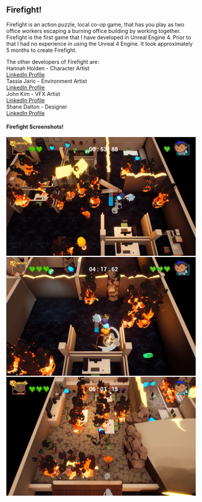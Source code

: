 <div class="Firefight">
<h2>Firefight!</h2>
<p>Firefight is an action puzzle, local co-op game, that has you play as two office workers escaping a burning office building by working together.<br>
Firefight is the first game that I have developed in Unreal Engine 4. Prior to that I had no experience in using the Unreal 4 Engine. It took approximately 5 months to create Firefight.<br></p>
<p>The other developers of Firefight are: <br>
Hannah Holden - Character Artist <br>
<a href = "https://www.linkedin.com/in/hannahholden015/">LinkedIn Profile</a> <br>
Tassia Jaric - Environment Artist <br>
<a href = "https://www.linkedin.com/in/tassiajaric/">LinkedIn Profile</a> <br>
John Kim - VFX Artist <br>
<a href = "https://www.linkedin.com/in/johnkim92/">LinkedIn Profile</a> <br>
Shane Dalton - Designer <br>
<a href = "https://www.linkedin.com/in/shanedaltondesign/">LinkedIn Profile</a> <br>
</p>
<h4>Firefight Screenshots!</h4>
<img src = "../images/Firefight/Screenshot1.png"/>
<img src = "../images/Firefight/Screenshot2.png"/>
<img src = "../images/Firefight/Screenshot3.png"/>

</div>